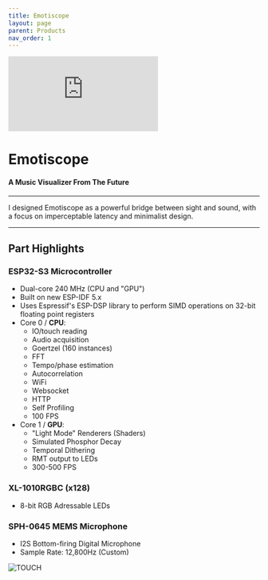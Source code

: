 ```yaml
---
title: Emotiscope
layout: page
parent: Products
nav_order: 1
---
```


<iframe class="youtube-video" src="https://www.youtube.com/embed/n2YH9V63OQo" title="YouTube video player" frameborder="0" allow="accelerometer; autoplay; clipboard-write; encrypted-media; gyroscope; picture-in-picture; web-share" allowfullscreen></iframe>

# Emotiscope

#### A Music Visualizer From The Future

--------------------------------------------

I designed Emotiscope as a powerful bridge between sight and sound, with a focus on imperceptable latency and minimalist design.

--------------------------------------------

## Part Highlights

### ESP32-S3 Microcontroller

- Dual-core 240 MHz (CPU and "GPU")
- Built on new ESP-IDF 5.x
- Uses Espressif's ESP-DSP library to perform SIMD operations on 32-bit floating point registers
- Core 0 / **CPU**: 
    - IO/touch reading
    - Audio acquisition
    - Goertzel (160 instances)
    - FFT
    - Tempo/phase estimation
    - Autocorrelation
    - WiFi
    - Websocket
    - HTTP
    - Self Profiling
    - 100 FPS
- Core 1 / **GPU**:
    - "Light Mode" Renderers (Shaders)
    - Simulated Phosphor Decay
    - Temporal Dithering
    - RMT output to LEDs
    - 300-500 FPS

### XL-1010RGBC (x128)

- 8-bit RGB Adressable LEDs

### SPH-0645 MEMS Microphone

- I2S Bottom-firing Digital Microphone
- Sample Rate: 12,800Hz (Custom)




![TOUCH](https://github.com/lixie-labs/emotiscope/blob/main/extras/img/emotiscope_spectrum_crop.jpg?raw=true)